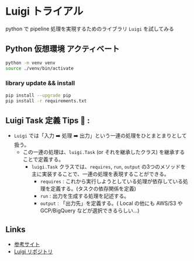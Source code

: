# Luigi トライアル
python で pipeline 処理を実現するためのライブラリ `Luigi` を試してみる

## Python 仮想環境 アクティベート

```sh
python -m venv venv
source ./venv/bin/activate
```

### library update && install

```sh
pip install --upgrade pip
pip install -r requirements.txt
```

## Luigi Task 定義 Tips 📝 :

* `Luigi` では「入力 ➡️  処理 ➡️  出力」という一連の処理をひとまとまりとして扱う。
  - この一連の処理は、`luigi.Task` (or それを継承したクラス) を継承することで定義する。
    - `luigi.Task` クラスでは、`requires`, `run`, `output` の3つのメソッドを主に実装することで、一連の処理を表現することができる。
	  - `requires` : これから実行しようとしている処理が依存している処理を定義する。(タスクの依存関係を定義)
	  - `run` : 出力を生成する処理を記述する。
	  - `output` : 「出力先」を定義する。( Local の他にも AWS/S3 や GCP/BigQuery などが選択できるらしい...)


## Links
* [参考サイト](https://ohke.hateblo.jp/entry/2018/04/07/230000)
* [Luigi リポジトリ](https://github.com/spotify/luigi)
